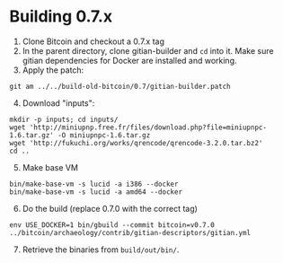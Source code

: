 # Building 0.7.x

1. Clone Bitcoin and checkout a 0.7.x tag
2. In the parent directory, clone gitian-builder and `cd` into it. Make sure gitian dependencies for Docker are installed and working.
3. Apply the patch:

```
git am ../../build-old-bitcoin/0.7/gitian-builder.patch
```

4. Download "inputs":

```
mkdir -p inputs; cd inputs/
wget 'http://miniupnp.free.fr/files/download.php?file=miniupnpc-1.6.tar.gz' -O miniupnpc-1.6.tar.gz
wget 'http://fukuchi.org/works/qrencode/qrencode-3.2.0.tar.bz2'
cd ..
```

5. Make base VM

```
bin/make-base-vm -s lucid -a i386 --docker
bin/make-base-vm -s lucid -a amd64 --docker
```

6. Do the build (replace 0.7.0 with the correct tag)

```
env USE_DOCKER=1 bin/gbuild --commit bitcoin=v0.7.0 ../bitcoin/archaeology/contrib/gitian-descriptors/gitian.yml
```

7. Retrieve the binaries from `build/out/bin/`.
